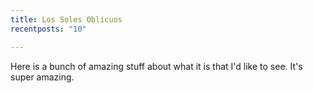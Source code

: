 ```yaml
---
title: Los Soles Oblicuos
recentposts: "10"

---
```

Here is a bunch of amazing stuff about what it is that I'd like to see.  It's super amazing.